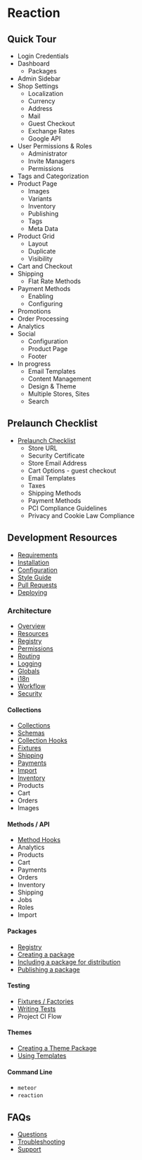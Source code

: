 # Reaction
## Quick Tour
- Login Credentials
- Dashboard
	- Packages
- Admin Sidebar
- Shop Settings
	- Localization
	- Currency
	- Address
	- Mail
	- Guest Checkout
	- Exchange Rates
	- Google API
- User Permissions & Roles
	- Administrator
	- Invite Managers
	- Permissions
- Tags and Categorization
- Product Page
	- Images
	- Variants
	- Inventory
	- Publishing
	- Tags
	- Meta Data
- Product Grid
	- Layout
	- Duplicate
	- Visibility
- Cart and Checkout
- Shipping
	- Flat Rate Methods
- Payment Methods
	- Enabling
	- Configuring
- Promotions
- Order Processing
- Analytics
- Social
	- Configuration
	- Product Page
	- Footer
- In progress
	- Email Templates
	- Content Management
	- Design & Theme
	- Multiple Stores, Sites
	- Search

## Prelaunch Checklist
- [Prelaunch Checklist](admin/checklist.md)
	- Store URL
	- Security Certificate
	- Store Email Address
	- Cart Options - guest checkout
	- Email Templates
	- Taxes
	- Shipping Methods
	- Payment Methods
	- PCI Compliance Guidelines
	- Privacy and Cookie Law Compliance


## Development Resources
- [Requirements](developer/requirements.md)
- [Installation](developer/installation.md)
- [Configuration](developer/configuration.md)
- [Style Guide](developer/styleguide.md)
- [Pull Requests](developer/pr.md)
- [Deploying](developer/deploying.md)

### Architecture
- [Overview](developer/architecture/overview.md)
- [Resources](developer/resources.md)
- [Registry](packages/registry.md)
- [Permissions](developer/architecture/permissions.md)
- [Routing](developer/architecture/routing.md)
- [Logging](developer/architecture/logging.md)
- [Globals](developer/architecture/globals.md)
- [i18n](developer/architecture/i18n.md)
- [Workflow](developer/architecture/workflow.md)
- [Security](developer/architecture/security.md)

#### Collections
- [Collections](developer/collections/collections.md)
- [Schemas](developer/collections/schema.md)
- [Collection Hooks](developer/collections/collection-hooks.md)
- [Fixtures](developer/collections/fixtures.md)
- [Shipping](developer/collections/shipping.md)
- [Payments](developer/collections/payments)
- [Import](developer/collections/import.md)
- [Inventory](developer/collections/inventory.md)
- Products
- Cart
- Orders
- Images

#### Methods / API
- [Method Hooks](developer/architecture/hooks.md)
- Analytics
- Products
- Cart
- Payments
- Orders
- Inventory
- Shipping
- Jobs
- Roles
- Import

#### Packages
- [Registry](developer/packages/registry.md)
- [Creating a package](developer/packages/packages.md)
- [Including a package for distribution](developer/packages/including.md)
- [Publishing a package](developer/packages/publishing.md)

#### Testing
- [Fixtures / Factories](developer/testing/factories.md)
- [Writing Tests](developer/testing/testing.md)
- Project CI Flow

#### Themes
- [Creating a Theme Package](developer/themes/themes.md)
- [Using Templates](developer/themes/tempates.md)

#### Command Line
- `meteor`
- `reaction`

## FAQs
- [Questions](faqs/faq.md)
- [Troubleshooting](faqs/troubleshooting.md)
- [Support](faqs/support.md)